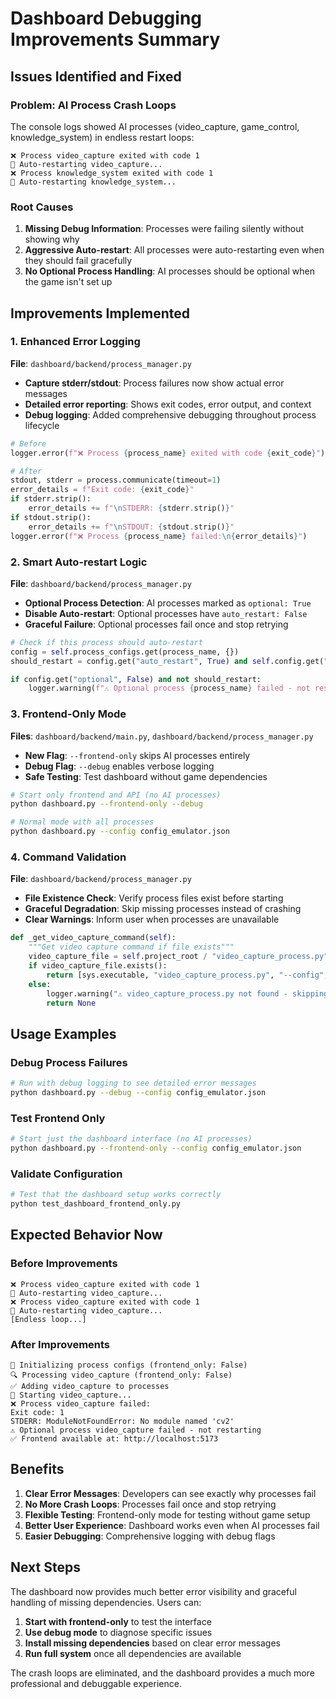 # Dashboard Debugging Improvements Summary

## Issues Identified and Fixed

### Problem: AI Process Crash Loops
The console logs showed AI processes (video_capture, game_control, knowledge_system) in endless restart loops:
```
❌ Process video_capture exited with code 1
🔄 Auto-restarting video_capture...
❌ Process knowledge_system exited with code 1
🔄 Auto-restarting knowledge_system...
```

### Root Causes
1. **Missing Debug Information**: Processes were failing silently without showing why
2. **Aggressive Auto-restart**: All processes were auto-restarting even when they should fail gracefully
3. **No Optional Process Handling**: AI processes should be optional when the game isn't set up

## Improvements Implemented

### 1. Enhanced Error Logging
**File**: `dashboard/backend/process_manager.py`

- **Capture stderr/stdout**: Process failures now show actual error messages
- **Detailed error reporting**: Shows exit codes, error output, and context
- **Debug logging**: Added comprehensive debugging throughout process lifecycle

```python
# Before
logger.error(f"❌ Process {process_name} exited with code {exit_code}")

# After  
stdout, stderr = process.communicate(timeout=1)
error_details = f"Exit code: {exit_code}"
if stderr.strip():
    error_details += f"\nSTDERR: {stderr.strip()}"
if stdout.strip():
    error_details += f"\nSTDOUT: {stdout.strip()}"
logger.error(f"❌ Process {process_name} failed:\n{error_details}")
```

### 2. Smart Auto-restart Logic
**File**: `dashboard/backend/process_manager.py`

- **Optional Process Detection**: AI processes marked as `optional: True`
- **Disable Auto-restart**: Optional processes have `auto_restart: False`
- **Graceful Failure**: Optional processes fail once and stop retrying

```python
# Check if this process should auto-restart
config = self.process_configs.get(process_name, {})
should_restart = config.get("auto_restart", True) and self.config.get("dashboard", {}).get("auto_restart", True)

if config.get("optional", False) and not should_restart:
    logger.warning(f"⚠️ Optional process {process_name} failed - not restarting")
```

### 3. Frontend-Only Mode
**Files**: `dashboard/backend/main.py`, `dashboard/backend/process_manager.py`

- **New Flag**: `--frontend-only` skips AI processes entirely
- **Debug Flag**: `--debug` enables verbose logging
- **Safe Testing**: Test dashboard without game dependencies

```bash
# Start only frontend and API (no AI processes)
python dashboard.py --frontend-only --debug

# Normal mode with all processes
python dashboard.py --config config_emulator.json
```

### 4. Command Validation
**File**: `dashboard/backend/process_manager.py`

- **File Existence Check**: Verify process files exist before starting
- **Graceful Degradation**: Skip missing processes instead of crashing
- **Clear Warnings**: Inform user when processes are unavailable

```python
def _get_video_capture_command(self):
    """Get video capture command if file exists"""
    video_capture_file = self.project_root / "video_capture_process.py"
    if video_capture_file.exists():
        return [sys.executable, "video_capture_process.py", "--config", "config_emulator.json"]
    else:
        logger.warning("⚠️ video_capture_process.py not found - skipping")
        return None
```

## Usage Examples

### Debug Process Failures
```bash
# Run with debug logging to see detailed error messages
python dashboard.py --debug --config config_emulator.json
```

### Test Frontend Only
```bash
# Start just the dashboard interface (no AI processes)
python dashboard.py --frontend-only --config config_emulator.json
```

### Validate Configuration
```bash
# Test that the dashboard setup works correctly
python test_dashboard_frontend_only.py
```

## Expected Behavior Now

### Before Improvements
```
❌ Process video_capture exited with code 1
🔄 Auto-restarting video_capture...
❌ Process video_capture exited with code 1
🔄 Auto-restarting video_capture...
[Endless loop...]
```

### After Improvements
```
🔧 Initializing process configs (frontend_only: False)
🔍 Processing video_capture (frontend_only: False)
✅ Adding video_capture to processes
🔄 Starting video_capture...
❌ Process video_capture failed:
Exit code: 1
STDERR: ModuleNotFoundError: No module named 'cv2'
⚠️ Optional process video_capture failed - not restarting
✅ Frontend available at: http://localhost:5173
```

## Benefits

1. **Clear Error Messages**: Developers can see exactly why processes fail
2. **No More Crash Loops**: Processes fail once and stop retrying
3. **Flexible Testing**: Frontend-only mode for testing without game setup
4. **Better User Experience**: Dashboard works even when AI processes fail
5. **Easier Debugging**: Comprehensive logging with debug flags

## Next Steps

The dashboard now provides much better error visibility and graceful handling of missing dependencies. Users can:

1. **Start with frontend-only** to test the interface
2. **Use debug mode** to diagnose specific issues
3. **Install missing dependencies** based on clear error messages
4. **Run full system** once all dependencies are available

The crash loops are eliminated, and the dashboard provides a much more professional and debuggable experience.